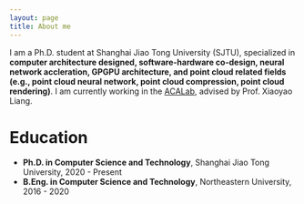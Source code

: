 ```yaml
---
layout: page
title: About me
---
```


I am a Ph.D. student at Shanghai Jiao Tong University (SJTU), specialized in **computer architecture designed, software-hardware co-design, neural network accleration, GPGPU architecture, and point cloud related fields (e.g., point cloud neural network, point cloud compression, point cloud rendering)**. I am currently working in the [ACALab](https://acalab.sjtu.edu.cn/CN/Default.aspx), advised by Prof. Xiaoyao Liang.

# Education

- **Ph.D. in Computer Science and Technology**, Shanghai Jiao Tong University, 2020 - Present
- **B.Eng. in Computer Science and Technology**, Northeastern University, 2016 - 2020
